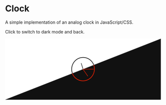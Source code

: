# Clock

A simple implementation of an analog clock in JavaScript/CSS.

Click to switch to dark mode and back.

![clock screen](images/screen.png)
